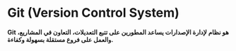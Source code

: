 # Git (Version Control System)

**Git هو نظام لإدارة الإصدارات يساعد المطورين على تتبع التعديلات، التعاون في المشاريع، والعمل على فروع مستقلة بسهولة وكفاءة.**
